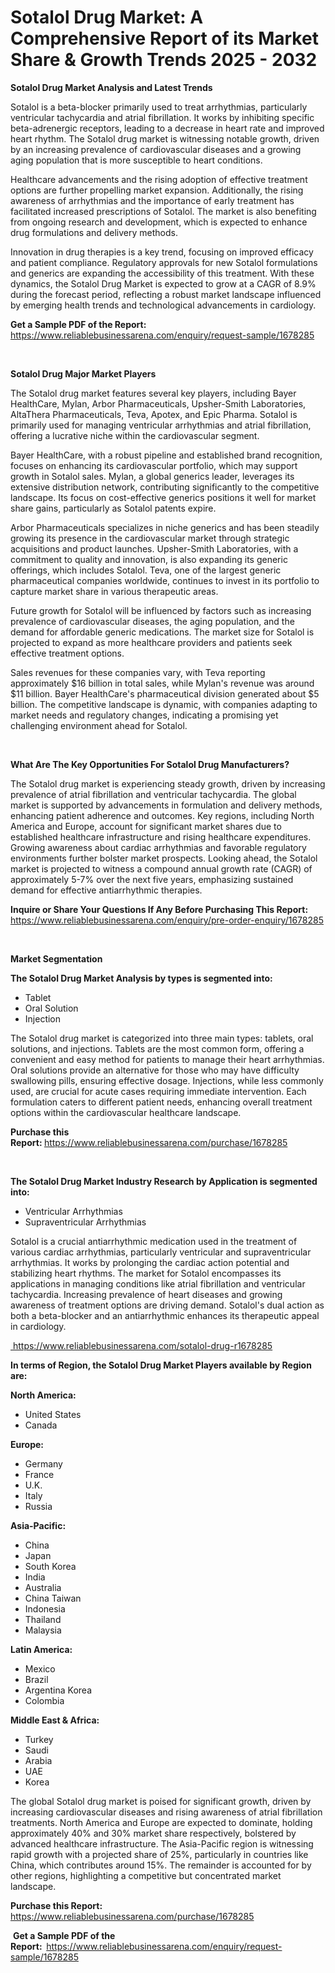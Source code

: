 <p><h1>Sotalol Drug Market: A Comprehensive Report of its Market Share & Growth Trends 2025 - 2032</h1></p><p><strong>Sotalol Drug Market Analysis and Latest Trends</strong></p>
<p><p>Sotalol is a beta-blocker primarily used to treat arrhythmias, particularly ventricular tachycardia and atrial fibrillation. It works by inhibiting specific beta-adrenergic receptors, leading to a decrease in heart rate and improved heart rhythm. The Sotalol drug market is witnessing notable growth, driven by an increasing prevalence of cardiovascular diseases and a growing aging population that is more susceptible to heart conditions. </p><p>Healthcare advancements and the rising adoption of effective treatment options are further propelling market expansion. Additionally, the rising awareness of arrhythmias and the importance of early treatment has facilitated increased prescriptions of Sotalol. The market is also benefiting from ongoing research and development, which is expected to enhance drug formulations and delivery methods. </p><p>Innovation in drug therapies is a key trend, focusing on improved efficacy and patient compliance. Regulatory approvals for new Sotalol formulations and generics are expanding the accessibility of this treatment. With these dynamics, the Sotalol Drug Market is expected to grow at a CAGR of 8.9% during the forecast period, reflecting a robust market landscape influenced by emerging health trends and technological advancements in cardiology.</p></p>
<p><strong>Get a Sample PDF of the Report:&nbsp;</strong> <a href="https://www.reliablebusinessarena.com/enquiry/request-sample/1678285?utm_campaign=2999&utm_medium=2&utm_source=Github&utm_content=ia&utm_term=19042025&utm_id=sotalol-drug">https://www.reliablebusinessarena.com/enquiry/request-sample/1678285</a></p>
<p>&nbsp;</p>
<p><strong>Sotalol Drug Major Market Players</strong></p>
<p><p>The Sotalol drug market features several key players, including Bayer HealthCare, Mylan, Arbor Pharmaceuticals, Upsher-Smith Laboratories, AltaThera Pharmaceuticals, Teva, Apotex, and Epic Pharma. Sotalol is primarily used for managing ventricular arrhythmias and atrial fibrillation, offering a lucrative niche within the cardiovascular segment.</p><p>Bayer HealthCare, with a robust pipeline and established brand recognition, focuses on enhancing its cardiovascular portfolio, which may support growth in Sotalol sales. Mylan, a global generics leader, leverages its extensive distribution network, contributing significantly to the competitive landscape. Its focus on cost-effective generics positions it well for market share gains, particularly as Sotalol patents expire.</p><p>Arbor Pharmaceuticals specializes in niche generics and has been steadily growing its presence in the cardiovascular market through strategic acquisitions and product launches. Upsher-Smith Laboratories, with a commitment to quality and innovation, is also expanding its generic offerings, which includes Sotalol. Teva, one of the largest generic pharmaceutical companies worldwide, continues to invest in its portfolio to capture market share in various therapeutic areas.</p><p>Future growth for Sotalol will be influenced by factors such as increasing prevalence of cardiovascular diseases, the aging population, and the demand for affordable generic medications. The market size for Sotalol is projected to expand as more healthcare providers and patients seek effective treatment options.</p><p>Sales revenues for these companies vary, with Teva reporting approximately $16 billion in total sales, while Mylan's revenue was around $11 billion. Bayer HealthCare's pharmaceutical division generated about $5 billion. The competitive landscape is dynamic, with companies adapting to market needs and regulatory changes, indicating a promising yet challenging environment ahead for Sotalol.</p></p>
<p>&nbsp;</p>
<p><strong>What Are The Key Opportunities For Sotalol Drug Manufacturers?</strong></p>
<p><p>The Sotalol drug market is experiencing steady growth, driven by increasing prevalence of atrial fibrillation and ventricular tachycardia. The global market is supported by advancements in formulation and delivery methods, enhancing patient adherence and outcomes. Key regions, including North America and Europe, account for significant market shares due to established healthcare infrastructure and rising healthcare expenditures. Growing awareness about cardiac arrhythmias and favorable regulatory environments further bolster market prospects. Looking ahead, the Sotalol market is projected to witness a compound annual growth rate (CAGR) of approximately 5-7% over the next five years, emphasizing sustained demand for effective antiarrhythmic therapies.</p></p>
<p><strong>Inquire or Share Your Questions If Any Before Purchasing This Report:</strong> <a href="https://www.reliablebusinessarena.com/enquiry/pre-order-enquiry/1678285?utm_campaign=2999&utm_medium=2&utm_source=Github&utm_content=ia&utm_term=19042025&utm_id=sotalol-drug">https://www.reliablebusinessarena.com/enquiry/pre-order-enquiry/1678285</a></p>
<p>&nbsp;</p>
<p><strong>Market Segmentation</strong></p>
<p><strong>The Sotalol Drug Market Analysis by types is segmented into:</strong></p>
<p><ul><li>Tablet</li><li>Oral Solution</li><li>Injection</li></ul></p>
<p><p>The Sotalol drug market is categorized into three main types: tablets, oral solutions, and injections. Tablets are the most common form, offering a convenient and easy method for patients to manage their heart arrhythmias. Oral solutions provide an alternative for those who may have difficulty swallowing pills, ensuring effective dosage. Injections, while less commonly used, are crucial for acute cases requiring immediate intervention. Each formulation caters to different patient needs, enhancing overall treatment options within the cardiovascular healthcare landscape.</p></p>
<p><strong>Purchase this Report:&nbsp;</strong><a href="https://www.reliablebusinessarena.com/purchase/1678285?utm_campaign=2999&utm_medium=2&utm_source=Github&utm_content=ia&utm_term=19042025&utm_id=sotalol-drug">https://www.reliablebusinessarena.com/purchase/1678285</a></p>
<p>&nbsp;</p>
<p><strong>The Sotalol Drug Market Industry Research by Application is segmented into:</strong></p>
<p><ul><li>Ventricular Arrhythmias</li><li>Supraventricular Arrhythmias</li></ul></p>
<p><p>Sotalol is a crucial antiarrhythmic medication used in the treatment of various cardiac arrhythmias, particularly ventricular and supraventricular arrhythmias. It works by prolonging the cardiac action potential and stabilizing heart rhythms. The market for Sotalol encompasses its applications in managing conditions like atrial fibrillation and ventricular tachycardia. Increasing prevalence of heart diseases and growing awareness of treatment options are driving demand. Sotalol's dual action as both a beta-blocker and an antiarrhythmic enhances its therapeutic appeal in cardiology.</p></p>
<p><a href="https://www.reliablebusinessarena.com/sotalol-drug-r1678285?utm_campaign=2999&utm_medium=2&utm_source=Github&utm_content=ia&utm_term=19042025&utm_id=sotalol-drug">&nbsp;https://www.reliablebusinessarena.com/sotalol-drug-r1678285</a></p>
<p><strong>In terms of Region, the Sotalol Drug Market Players available by Region are:</strong></p>
<p>
    <p> <strong> North America: </strong>
        <ul>
            <li>United States</li>
            <li>Canada</li>
        </ul>
        </p> 
    <p> <strong> Europe: </strong>
        <ul>
            <li>Germany</li>
            <li>France</li>
            <li>U.K.</li>
            <li>Italy</li>
            <li>Russia</li>
        </ul>
        </p> 
    <p> <strong> Asia-Pacific: </strong>
        <ul>
            <li>China</li>
            <li>Japan</li>
            <li>South Korea</li>
            <li>India</li>
            <li>Australia</li>
            <li>China Taiwan</li>
            <li>Indonesia</li>
            <li>Thailand</li>
            <li>Malaysia</li>
        </ul>
        </p> 
    <p> <strong> Latin America: </strong>
        <ul>
            <li>Mexico</li>
            <li>Brazil</li>
            <li>Argentina Korea</li>
            <li>Colombia</li>
        </ul>
        </p> 
    <p> <strong> Middle East & Africa: </strong>
        <ul>
            <li>Turkey</li>
            <li>Saudi</li>
            <li>Arabia</li>
            <li>UAE</li>
            <li>Korea</li>
        </ul>
    </p>
    </p>
<p><p>The global Sotalol drug market is poised for significant growth, driven by increasing cardiovascular diseases and rising awareness of atrial fibrillation treatments. North America and Europe are expected to dominate, holding approximately 40% and 30% market share respectively, bolstered by advanced healthcare infrastructure. The Asia-Pacific region is witnessing rapid growth with a projected share of 25%, particularly in countries like China, which contributes around 15%. The remainder is accounted for by other regions, highlighting a competitive but concentrated market landscape.</p></p>
<p><strong>Purchase this Report: </strong><a href="https://www.reliablebusinessarena.com/purchase/1678285?utm_campaign=2999&utm_medium=2&utm_source=Github&utm_content=ia&utm_term=19042025&utm_id=sotalol-drug">https://www.reliablebusinessarena.com/purchase/1678285</a></p>
<p>&nbsp;<strong>Get a Sample PDF of the Report:&nbsp;&nbsp;</strong><a href="https://www.reliablebusinessarena.com/enquiry/request-sample/1678285?utm_campaign=2999&utm_medium=2&utm_source=Github&utm_content=ia&utm_term=19042025&utm_id=sotalol-drug">https://www.reliablebusinessarena.com/enquiry/request-sample/1678285</a></p>
<p><strong></strong></p>
<p><p></p><p></p><p></p></p>